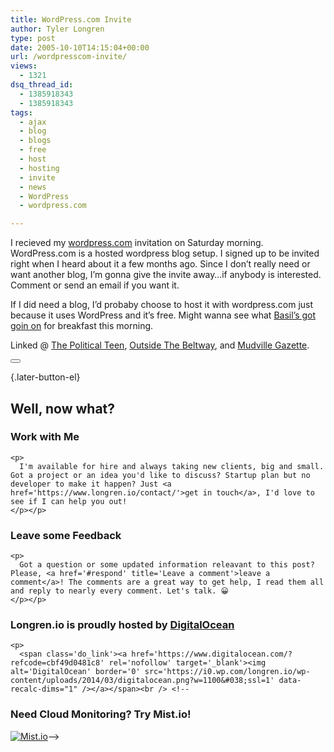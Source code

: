 ```yaml
---
title: WordPress.com Invite
author: Tyler Longren
type: post
date: 2005-10-10T14:15:04+00:00
url: /wordpresscom-invite/
views:
  - 1321
dsq_thread_id:
  - 1385918343
  - 1385918343
tags:
  - ajax
  - blog
  - blogs
  - free
  - host
  - hosting
  - invite
  - news
  - WordPress
  - wordpress.com

---
```

I recieved my [wordpress.com][1] invitation on Saturday morning. WordPress.com is a hosted wordpress blog setup. I signed up to be invited right when I heard about it a few months ago. Since I don&#8217;t really need or want another blog, I&#8217;m gonna give the invite away&#8230;if anybody is interested. Comment or send an email if you want it.

If I did need a blog, I&#8217;d probaby choose to host it with wordpress.com just because it uses WordPress and it&#8217;s free. Might wanna see what [Basil&#8217;s got goin on][2] for breakfast this morning.

Linked @ [The Political Teen][3], [Outside The Beltway][4], and [Mudville Gazette][5]. 

<div class="wpulike wpulike-default " >
  <div class="wp_ulike_general_class wp_ulike_is_not_liked">
    <button type="button"
					aria-label="Like Button"
					data-ulike-id="2038"
					data-ulike-nonce="8347eb5f53"
					data-ulike-type="likeThis"
					data-ulike-template="wpulike-default"
					data-ulike-display-likers="0"
					data-ulike-disable-pophover="0"
					class="wp_ulike_btn wp_ulike_put_image wp_likethis_2038"></button><span class="count-box"></span>
  </div>
</div>

[][6]{.later-button-el}

<div class='what-next'>
  <h2>
    Well, now what?
  </h2>
  
  <div class='hire'>
    <h3>
      Work with Me
    </h3>
    
    <p>
      I'm available for hire and always taking new clients, big and small. Got a project or an idea you'd like to discuss? Startup plan but no developer to make it happen? Just <a href='https://www.longren.io/contact/'>get in touch</a>, I'd love to see if I can help you out!
    </p></p>
  </div>
  
  <div class='hire'>
    <h3>
      Leave some Feedback
    </h3>
    
    <p>
      Got a question or some updated information releavant to this post? Please, <a href='#respond' title='Leave a comment'>leave a comment</a>! The comments are a great way to get help, I read them all and reply to nearly every comment. Let's talk. 😀
    </p></p>
  </div>
  
  <div class='now-what-bottom-ad'>
    <h3>
      Longren.io is proudly hosted by <a href='https://www.digitalocean.com/?refcode=cbf49d0481c8'>DigitalOcean</a>
    </h3>
    
    <p>
      <span class='do_link'><a href='https://www.digitalocean.com/?refcode=cbf49d0481c8' rel='nofollow' target='_blank'><img alt='DigitalOcean' border='0' src='https://i0.wp.com/longren.io/wp-content/uploads/2014/03/digitalocean.png?w=1100&#038;ssl=1' data-recalc-dims="1" /></a></span><br /> <!--

<h3>Need Cloud Monitoring? Try Mist.io!</h3>

<span class='do_link'><a href='http://mist.io/?ref=tyler' rel='nofollow' target='_blank'><img alt='Mist.io' border='0' src='https://i0.wp.com/longren.io/wp-content/uploads/2014/04/mistio.jpg?w=1100&#038;ssl=1' data-recalc-dims="1"></a></span>--></div> </div>

 [1]: http://www.wordpress.com/
 [2]: http://www.basilsblog.net/2005/10/20051010b.html
 [3]: http://thepoliticalteen.net/2005/10/10/opmonday/
 [4]: http://www.outsidethebeltway.com/archives/12274
 [5]: http://www.mudvillegazette.com/archives/003679.html
 [6]: #